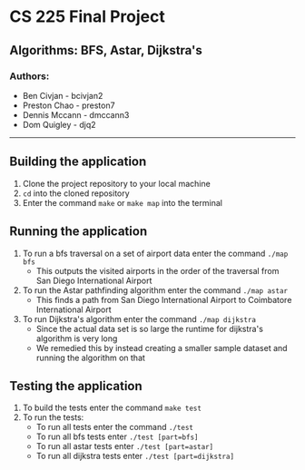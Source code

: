 # CS 225 Final Project
## Algorithms: BFS, Astar, Dijkstra's
### Authors:
- Ben Civjan - bcivjan2
- Preston Chao - preston7
- Dennis Mccann - dmccann3
- Dom Quigley - djq2

---
## Building the application
1. Clone the project repository to your local machine
2. `cd` into the cloned repository
3. Enter the command `make` or `make map` into the terminal

## Running the application
1. To run a bfs traversal on a set of airport data enter the command
`./map bfs`
    - This outputs the visited airports in the order of the traversal from San Diego International Airport
2. To run the Astar pathfinding algorithm enter the command `./map astar`
    - This finds a path from San Diego International Airport to Coimbatore International Airport
3. To run Dijkstra's algorithm enter the command `./map dijkstra`
    - Since the actual data set is so large the runtime for dijkstra's algorithm is very long
    - We remedied this by instead creating a smaller sample dataset and running the algorithm on that

## Testing the application
1. To build the tests enter the command `make test`
2. To run the tests:
    - To run all tests enter the command `./test`
    - To run all bfs tests enter `./test [part=bfs]`
    - To run all astar tests enter `./test [part=astar]`
    - To run all dijkstra tests enter `./test [part=dijkstra]`
